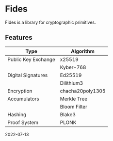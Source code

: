 # Fides

Fides is a library for cryptographic primitives.

## Features

| Type | Algorithm |
|---|---|
| Public Key Exchange | x25519 |
| | Kyber-768 |
| Digital Signatures | Ed25519 |
| | Dilithium3 |
| Encryption | chacha20poly1305 |
| Accumulators | Merkle Tree |
| | Bloom Filter |
| Hashing | Blake3 |
| Proof System | PLONK |

2022-07-13

